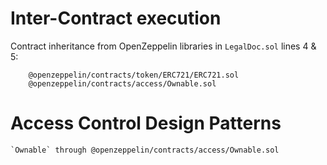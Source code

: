 # Inter-Contract execution

Contract inheritance from OpenZeppelin libraries in `LegalDoc.sol` lines 4 & 5:

        @openzeppelin/contracts/token/ERC721/ERC721.sol
        @openzeppelin/contracts/access/Ownable.sol


# Access Control Design Patterns

    `Ownable` through @openzeppelin/contracts/access/Ownable.sol




